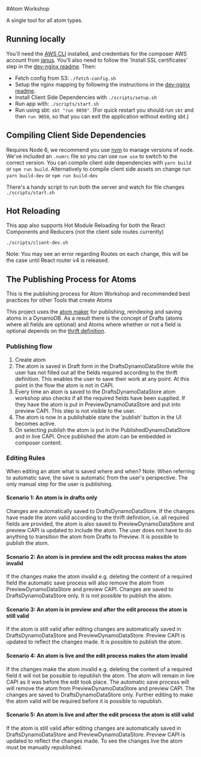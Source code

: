 #Atom Workshop

A single tool for all atom types.

## Running locally

You'll need the [AWS CLI](http://docs.aws.amazon.com/cli/latest/userguide/installing.html) installed, and credentials
for the composer AWS account from [janus](https://janus.gutools.co.uk). You'll also need to follow the
'Install SSL certificates' step in the [dev-nginx readme](https://github.com/guardian/dev-nginx). Then:

 - Fetch config from S3: `./fetch-config.sh`
 - Setup the nginx mapping by following the instructions in the
 [dev-nginx readme](https://github.com/guardian/dev-nginx#install-config-for-an-application).
 - Install Client Side Dependencies with `./scripts/setup.sh`
 - Run app with: `./scripts/start.sh`
 - Run using sbt: `sbt "run 9050"`. (For quick restart you should run `sbt` and then `run 9050`, so that you can exit
  the application without exiting sbt.)

## Compiling Client Side Dependencies

Requires Node 6, we recommend you use [nvm](https://github.com/creationix/nvm) to manage versions of node. We've included an `.nvmrc` file so you can use `nvm use` to switch to the correct version.
You can compile client side dependencies with `yarn build` or `npm run build`.
Alternatively to compile client side assets on change run `yarn build-dev` or `npm run build-dev`

There's a handy script to run both the server and watch for file changes `./scripts/start.sh`

## Hot Reloading

This app also supports Hot Module Reloading for both the React Components and Reducers (not the client side routes currently)

`./scripts/client-dev.sh`

Note: You may see an error regarding Routes on each change, this will be the case until React router v4 is released.

## The Publishing Process for Atoms
This is the publishing process for Atom Workshop and recommended best practices for other Tools that create Atoms

This project uses the [atom maker](https://github.com/guardian/atom-maker/) for publishing, reindexing and saving atoms in a
DynamoDB. As a result there is the concept of Drafts (atoms where all fields are optional) and Atoms where whether or not a
field is optional depends on the [thrift definition](https://github.com/guardian/content-atom).
### Publishing flow
1. Create atom
2. The atom is saved in Draft form in the DraftsDynamoDataStore while the user has not filled out all the fields required according to the thrift
definition. This enables the user to save their work at any point. At this point in the flow the atom is not in CAPI.
3. Every time an atom is saved to the DraftsDynamoDataStore atom workshop also checks if all the required fields have been
supplied. If they have the atom is put in PreviewDynamoDataStore and put into preview CAPI. This step is not visible to the user.
4. The atom is now in a publishable state the 'publish' button in the UI becomes active.
5. On selecting publish the atom is put in the PublishedDynamoDataStore and in live CAPI. Once published the atom can be embedded in
composer content.

### Editing Rules
When editing an atom what is saved where and when?
Note: When referring to automatic save, the save is automatic from the user's perspective. The only manual step for the user is publishing.
#### Scenario 1: An atom is in drafts only
Changes are automatically saved to DraftsDynamoDataStore. If the changes have made the atom valid according to the thrift definition,
i.e. all required fields are provided, the atom is also saved to PreviewDynamoDataStore and preview CAPI is updated
to include the atom. The user does not have to do anything to transition the atom from Drafts to Preview. It is possible to publish the atom.
#### Scenario 2: An atom is in preview and the edit process makes the atom invalid
If the changes make the atom invalid e.g. deleting the content of a required field the automatic save process will also remove the atom from
PreviewDynamoDataStore and preview CAPI. Changes are saved to DraftsDynamoDataStore only. It is not possible to publish the atom.
#### Scenario 3: An atom is in preview and after the edit process the atom is still valid
If the atom is still valid after editing changes are automatically saved in DraftsDynamoDataStore and PreviewDynamoDataStore. Preview CAPI
is updated to reflect the changes made. It is possible to publish the atom.
#### Scenario 4: An atom is live and the edit process makes the atom invalid
If the changes make the atom invalid e.g. deleting the content of a required field it will not be possible to republish the atom.
The atom will remain in live CAPI as it was before the edit took place. The automatic save process will will remove the atom from
PreviewDynamoDataStore and preview CAPI. The changes are saved to DraftsDynamoDataStore only. Further editing to make the atom
valid will be required before it is possible to republish.
#### Scenario 5: An atom is live and after the edit process the atom is still valid
If the atom is still valid after editing changes are automatically saved in DraftsDynamoDataStore and PreviewDynamoDataStore. Preview CAPI
is updated to reflect the changes made. To see the changes live the atom must be manually republished.
